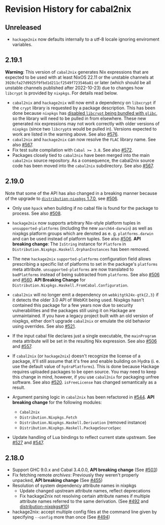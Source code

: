 # Revision History for cabal2nix

## Unreleased

* `hackage2nix` now defaults internally to a utf-8 locale ignoring enviroment
  variables.

## 2.19.1

**Warning**: This version of `cabal2nix` generates Nix expressions that
are expected to be used with at least NixOS 22.11 or the unstable
channels at `3928cfa27d9925f9fbd1d211cf2549f723546a81` or later (which
should be all unstable channels published after 2022-10-23) due to changes
how `libcrypt` is provided by `nixpkgs`. For details read below.

* `cabal2nix` and `hackage2nix` will now emit a dependency on `libxcrypt`
  if the `crypt` library is requested by a package description. This has
  been done because `nixpkgs` has
  [disabled `libcrypt` being bundled with `glibc`](https://github.com/NixOS/nixpkgs/pull/181764),
  so the library will need to be pulled in from elsewhere.
  These new generated nix expressions may not work correctly with older
  versions of `nixpkgs` (since two `libcrypt`s would be pulled in).
  Versions expected to work are listed in the warning above.
  See also [#576](https://github.com/NixOS/cabal2nix/pull/576).
* `cabal2nix` and `hackage2nix` can now resolve the `FLAC` library name.
  See also [#567](https://github.com/NixOS/cabal2nix/pull/567).
* Fix test suite compilation with `Cabal >= 3.8`.
  See also [#572](https://github.com/NixOS/cabal2nix/pull/572).
* Packages closely tied to `cabal2nix` have been merged into the main
  `cabal2nix` source repository. As a consequence, the cabal2nix source
  code has been moved into the `cabal2nix` subdirectory.
  See also [#567](https://github.com/NixOS/cabal2nix/pull/567).

## 2.19.0

Note that some of the API has also changed in a breaking
manner because of the upgrade to [`distribution-nixpkgs`
1.7.0](https://github.com/nixos/distribution-nixpkgs/blob/v1.7.0/CHANGELOG.md#170),
see [#506](https://github.com/NixOS/cabal2nix/pull/506).

* Only use `hpack` when building if no cabal file is found
  for the package to process.
  See also [#508](https://github.com/NixOS/cabal2nix/pull/508).
* `hackage2nix` now supports arbitrary Nix-style platform tuples
  in `unsupported-platforms` (including the new `aarch64-darwin`) as
  well as nixpkgs platform groups which are denoted as e. g.
  `platforms.darwin` and can be used instead of platform tuples.
  See also [#506](https://github.com/NixOS/cabal2nix/pull/506).
  **API breaking change**: The `IsString` instance for `Platform` in
  `Distribution.Nixpkgs.Haskell.OrphanInstances` has been removed.
* The new `hackage2nix` `supported-platforms` configuration field
  allows prescribing a specific list of platforms to set in the
  package's `platforms` meta attribute. `unsupported-platforms`
  are now translated to `badPlatforms` instead of being subtracted
  from `platforms`.
  See also [#506](https://github.com/NixOS/cabal2nix/pull/506)
  and [#560](https://github.com/NixOS/cabal2nix/pull/560).
  **API Breaking Change** for
  `Distribution.Nixpkgs.Haskell.FromCabal.Configuration`.
* `cabal2nix` will no longer emit a dependency on `webkitgtk24x-gtk{2,3}`
  if it detects the older 3.0 API of WebKit being used. Nixpkgs hasn't
  contained this package for a few years now due to security
  vulnerabilities and the packages still using it on Hackage are
  unmaintained. If you have a legacy project built with an old
  version of nixpkgs, either don't upgrade `cabal2nix` or emulate
  the old behavior using overrides.
  See also [#521](https://github.com/NixOS/cabal2nix/pull/521).
* If the input cabal file declares just a single executable, the `mainProgram`
  meta attribute will be set in the resulting Nix expression.
  See also [#506](https://github.com/NixOS/cabal2nix/pull/506) and
  [#557](https://github.com/NixOS/cabal2nix/pull/557).
* If `cabal2nix` (or `hackage2nix`) doesn't recognize the license
  of a package, it'll still assume that it's free and enable building
  on Hydra (i. e. use the default value of `hydraPlatforms`).
  This is done because Hackage requires uploaded packages to
  be open source. You may need to keep this change in mind,
  however, if you use `cabal2nix` for packaging unfree
  software. See also [#520](https://github.com/NixOS/cabal2nix/pull/520).
  `isFreeLicense` has changed semantically as a result.
* Argument parsing logic in `cabal2nix` has been refactored
  in [#544](https://github.com/NixOS/cabal2nix/pull/544).
  **API breaking change** for the following modules:
  
  * `Cabal2nix`
  * `Distribution.Nixpkgs.Fetch`
  * `Distribution.Nixpkgs.Haskell.Derivation` (removed instance)
  * `Distribution.Nixpkgs.Haskell.PackageSourceSpec`
* Update handling of Lua bindings to reflect current state upstream.
  See [#527](https://github.com/NixOS/cabal2nix/pull/527) and
  [#547](https://github.com/NixOS/cabal2nix/pull/547).

## 2.18.0

* Support GHC 9.0.x and Cabal 3.4.0.0,
  **API breaking change**
  (See [#503](https://github.com/NixOS/cabal2nix/pull/503))
* Fix fetching remote _archives_: Previously they weren't properly
  unpacked, **API breaking change**
  (See [#455](https://github.com/NixOS/cabal2nix/pull/455))
* Resolution of system dependency attribute names in nixpkgs
  * Update changed upstream attribute names, reflect deprecations
  * Fix hackage2nix not resolving certain attribute names if multiple
    attribute names referred to the same derivation.
    (See [#492](https://github.com/NixOS/cabal2nix/pull/492) and
    [distribution-nixpkgs#10](https://github.com/NixOS/distribution-nixpkgs/pull/10))
* hackage2nix: accept multiple config files at the command
  line given by specifying `--config` more than once
  (See [#494](https://github.com/NixOS/cabal2nix/pull/494))
